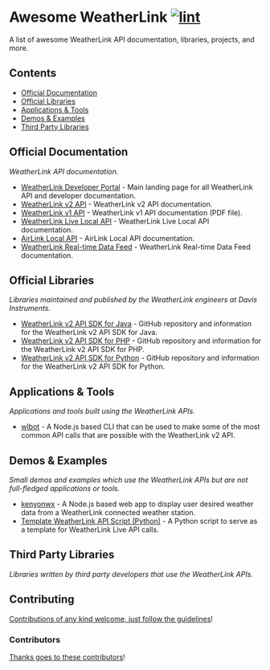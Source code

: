 <!-- title -->

<!--lint ignore no-dead-urls-->

# Awesome WeatherLink [![lint](https://img.shields.io/github/workflow/status/weatherlink/awesome-weatherlink/lint?label=lint&style=flat-square)](https://github.com/weatherlink/awesome-weatherlink/actions/workflows/lint.yaml)

<!-- subtitle -->

A list of awesome WeatherLink API documentation, libraries, projects, and more.

<!-- image -->
<!--
<a href="" target="_blank" rel="noopener noreferrer">
  <img src="" />
</a>
-->

<!-- description -->

<!--
A one line description of the product or tool. See
[awesome-firebase](https://github.com/jthegedus/awesome-firebase) for an
example.
-->

<!-- TOC -->

## Contents

- [Official Documentation](#official-documentation)
- [Official Libraries](#official-libraries)
- [Applications & Tools](#applications--tools)
- [Demos & Examples](#demos--examples)
- [Third Party Libraries](#third-party-libraries)
<!--- [Follow](#follow)-->

<!-- CONTENT -->

## Official Documentation

_WeatherLink API documentation._

- [WeatherLink Developer Portal](https://weatherlink.github.io/) - Main landing page for all WeatherLink API and developer documentation.
- [WeatherLink v2 API](https://weatherlink.github.io/v2-api/) - WeatherLink v2 API documentation.
- [WeatherLink v1 API](https://www.weatherlink.com/static/docs/APIdocumentation.pdf) - WeatherLink v1 API documentation (PDF file).
- [WeatherLink Live Local API](https://weatherlink.github.io/weatherlink-live-local-api/) - WeatherLink Live Local API documentation.
- [AirLink Local API](https://weatherlink.github.io/airlink-local-api/) - AirLink Local API documentation.
- [WeatherLink Real-time Data Feed](https://weatherlink.github.io/real-time-data-feed/) - WeatherLink Real-time Data Feed documentation.

## Official Libraries

_Libraries maintained and published by the WeatherLink engineers at Davis Instruments._

- [WeatherLink v2 API SDK for Java](https://github.com/weatherlink/weatherlink-v2-api-sdk-java) - GitHub repository and information for the WeatherLink v2 API SDK for Java.
- [WeatherLink v2 API SDK for PHP](https://github.com/weatherlink/weatherlink-v2-api-sdk-php) - GitHub repository and information for the WeatherLink v2 API SDK for PHP.
- [WeatherLink v2 API SDK for Python](https://github.com/weatherlink/weatherlink-v2-api-sdk-python) - GitHub repository and information for the WeatherLink v2 API SDK for Python.

## Applications & Tools

_Applications and tools built using the WeatherLink APIs._

- [wlbot](https://github.com/mike-weiner/wlbot) - A Node.js based CLI that can be used to make some of the most common API calls that are possible with the WeatherLink v2 API.

## Demos & Examples

_Small demos and examples which use the WeatherLink APIs but are not full-fledged applications or tools._

- [kenyonwx](https://github.com/mike-weiner/kenyonwx) - A Node.js based web app to display user desired weather data from a WeatherLink connected weather station.
- [Template WeatherLink API Script (Python)](https://gist.github.com/mike-weiner/3ea4654ccfec57234c0520e773f78225) - A Python script to serve as a template for WeatherLink Live API calls.

## Third Party Libraries

_Libraries written by third party developers that use the WeatherLink APIs._

<!-- END CONTENT -->

<!--
## Follow
-->

<!-- list people worth following on social sites (Twitter, LinkedIn, GitHub, YouTube etc.) -->

<!--Who else should we be following!?-->

## Contributing

[Contributions of any kind welcome, just follow the guidelines](contributing.md)!

### Contributors

[Thanks goes to these contributors](https://github.com/weatherlink/awesome-weatherlink/graphs/contributors)!
